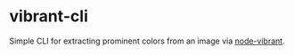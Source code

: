 # vibrant-cli

Simple CLI for extracting prominent colors from an image via [node-vibrant](https://github.com/akfish/node-vibrant).

